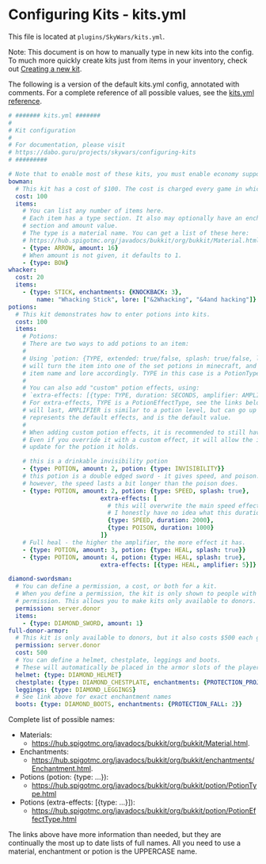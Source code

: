 Configuring Kits - kits.yml
===========================

This file is located at `plugins/SkyWars/kits.yml`.

Note: This document is on how to manually type in new kits into the config. To much more quickly create kits just from items in your inventory, check out [Creating a new kit](https://dabo.guru/projects/skywars/creating-a-new-kit).

The following is a version of the default kits.yml config, annotated with comments. For a complete reference of all possible values, see the [kits.yml reference](https://dabo.guru/projects/skywars/reference/kits/).

```yaml
# ####### kits.yml #######
#
# Kit configuration
#
# For documentation, please visit
# https://dabo.guru/projects/skywars/configuring-kits
# #########

# Note that to enable most of these kits, you must enable economy support in main-config.yml.
bowman:
  # This kit has a cost of $100. The cost is charged every game in which it is used.
  cost: 100
  items:
    # You can list any number of items here.
    # Each item has a type section. It also may optionally have an enchantments
    # section and amount value.
    # The type is a material name. You can get a list of these here:
    # https://hub.spigotmc.org/javadocs/bukkit/org/bukkit/Material.html
    - {type: ARROW, amount: 16}
    # When amount is not given, it defaults to 1.
    - {type: BOW}
whacker:
  cost: 20
  items:
    - {type: STICK, enchantments: {KNOCKBACK: 3},
        name: "Whacking Stick", lore: ["&2Whacking", "&4and hacking"]}
potions:
  # This kit demonstrates how to enter potions into kits.
  cost: 100
  items:
    # Potions:
    # There are two ways to add potions to an item:
    #
    # Using `potion: {TYPE, extended: true/false, splash: true/false, level: 1/2}`
    # will turn the item into one of the set potions in minecraft, and update the
    # item name and lore accordingly. TYPE in this case is a PotionType, see links below.
    #
    # You can also add "custom" potion effects, using:
    # `extra-effects: [{type: TYPE, duration: SECONDS, amplifier: AMPLIFIER}, {type: TYPE2, ...}]`
    # For extra-effects, TYPE is a PotionEffectType, see the links below. SECONDS is how long it
    # will last, AMPLIFIER is similar to a potion level, but can go up to 128. amplifier: 0
    # represents the default effects, and is the default value.
    #
    # When adding custom potion effects, it is recommended to still have one "regular" potion set.
    # Even if you override it with a custom effect, it will allow the item's name and lore to
    # update for the potion it holds.

    # this is a drinkable invisibility potion
    - {type: POTION, amount: 2, potion: {type: INVISIBILITY}}
    # this potion is a double edged sword - it gives speed, and poison.
    # however, the speed lasts a bit longer than the poison does.
    - {type: POTION, amount: 2, potion: {type: SPEED, splash: true},
                          extra-effects: [
                            # this will overwrite the main speed effect, while allowing the text to remain.
                            # I honestly have no idea what this duration is counted in.
                            {type: SPEED, duration: 2000},
                            {type: POISON, duration: 1000}
                          ]}
    # Full heal - the higher the amplifier, the more effect it has.
    - {type: POTION, amount: 3, potion: {type: HEAL, splash: true}}
    - {type: POTION, amount: 4, potion: {type: HEAL, splash: true},
                          extra-effects: [{type: HEAL, amplifier: 5}]}

diamond-swordsman:
  # You can define a permission, a cost, or both for a kit.
  # When you define a permission, the kit is only shown to people with that
  # permission. This allows you to make kits only available to donors.
  permission: server.donor
  items:
    - {type: DIAMOND_SWORD, amount: 1}
full-donor-armor:
  # This kit is only available to donors, but it also costs $500 each game!
  permission: server.donor
  cost: 500
  # You can define a helmet, chestplate, leggings and boots.
  # These will automatically be placed in the armor slots of the player.
  helmet: {type: DIAMOND_HELMET}
  chestplate: {type: DIAMOND_CHESTPLATE, enchantments: {PROTECTION_PROJECTILE: 2}}
  leggings: {type: DIAMOND_LEGGINGS}
  # See link above for exact enchantment names
  boots: {type: DIAMOND_BOOTS, enchantments: {PROTECTION_FALL: 2}}
```
Complete list of possible names:
- Materials:
  - https://hub.spigotmc.org/javadocs/bukkit/org/bukkit/Material.html.
- Enchantments:
  - https://hub.spigotmc.org/javadocs/bukkit/org/bukkit/enchantments/Enchantment.html.
- Potions (potion: {type: ...}):
  - https://hub.spigotmc.org/javadocs/bukkit/org/bukkit/potion/PotionType.html
- Potions (extra-effects: [{type: ...}]):
  - https://hub.spigotmc.org/javadocs/bukkit/org/bukkit/potion/PotionEffectType.html

The links above have more information than needed, but they are continually the most up to date lists of full names.
All you need to use a material, enchantment or potion is the UPPERCASE name.
